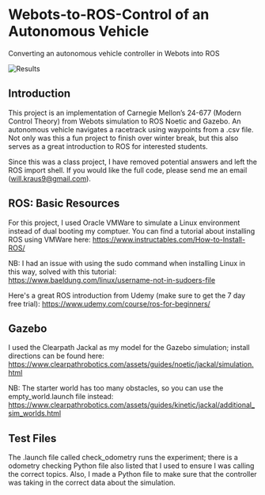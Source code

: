 # Webots-to-ROS-Control of an Autonomous Vehicle
Converting an autonomous vehicle controller in Webots into ROS

![Results](https://github.com/willkraus9/Webots-to-ROS-Control/blob/1a3ab11c03f13875878b7ed3bb3db38e4f918547/CMU_PID%20GIF.gif)

## Introduction

This project is an implementation of Carnegie Mellon’s 24-677 (Modern Control Theory) from Webots simulation to ROS Noetic and Gazebo. An autonomous vehicle navigates a racetrack using waypoints from a .csv file. Not only was this a fun project to finish over winter break, but this also serves as a great introduction to ROS for interested students. 

Since this was a class project, I have removed potential answers and left the ROS import shell. If you would like the full code, please send me an email (will.kraus9@gmail.com).

## ROS: Basic Resources
For this project, I used Oracle VMWare to simulate a Linux environment instead of dual booting my comptuer. You can find a tutorial about installing ROS using VMWare here: https://www.instructables.com/How-to-Install-ROS/ 

NB: I had an issue with using the sudo command when installing Linux in this way, solved with this tutorial: https://www.baeldung.com/linux/username-not-in-sudoers-file

Here's a great ROS introduction from Udemy (make sure to get the 7 day free trial): https://www.udemy.com/course/ros-for-beginners/

## Gazebo
I used the Clearpath Jackal as my model for the Gazebo simulation; install directions can be found here: https://www.clearpathrobotics.com/assets/guides/noetic/jackal/simulation.html

NB: The starter world has too many obstacles, so you can use the empty_world.launch file instead: https://www.clearpathrobotics.com/assets/guides/kinetic/jackal/additional_sim_worlds.html

## Test Files
The .launch file called check_odometry runs the experiment; there is a odometry checking Python file also listed that I used to ensure I was calling the correct topics. Also, I made a Python file to make sure that the controller was taking in the correct data about the simulation.
